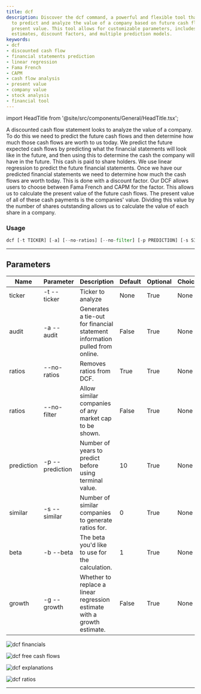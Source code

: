 ```yaml
---
title: dcf
description: Discover the dcf command, a powerful and flexible tool that allows users
  to predict and analyze the value of a company based on future cash flows and the
  present value. This tool allows for customizable parameters, includes linear regression
  estimates, discount factors, and multiple prediction models.
keywords:
- dcf
- discounted cash flow
- financial statements prediction
- linear regression
- Fama French
- CAPM
- cash flow analysis
- present value
- company value
- stock analysis
- financial tool
---
```


import HeadTitle from '@site/src/components/General/HeadTitle.tsx';

<HeadTitle title="stocks /fa/dcf - Reference | OpenBB Terminal Docs" />

A discounted cash flow statement looks to analyze the value of a company. To do this we need to predict the future cash flows and then determine how much those cash flows are worth to us today. We predict the future expected cash flows by predicting what the financial statements will look like in the future, and then using this to determine the cash the company will have in the future. This cash is paid to share holders. We use linear regression to predict the future financial statements. Once we have our predicted financial statements we need to determine how much the cash flows are worth today. This is done with a discount factor. Our DCF allows users to choose between Fama French and CAPM for the factor. This allows us to calculate the present value of the future cash flows. The present value of all of these cash payments is the companies' value. Dividing this value by the number of shares outstanding allows us to calculate the value of each share in a company.

### Usage

```python wordwrap
dcf [-t TICKER] [-a] [--no-ratios] [--no-filter] [-p PREDICTION] [-s SIMILAR] [-b BETA] [-g]
```

---

## Parameters

| Name | Parameter | Description | Default | Optional | Choices |
| ---- | --------- | ----------- | ------- | -------- | ------- |
| ticker | -t  --ticker | Ticker to analyze | None | True | None |
| audit | -a  --audit | Generates a tie-out for financial statement information pulled from online. | False | True | None |
| ratios | --no-ratios | Removes ratios from DCF. | True | True | None |
| ratios | --no-filter | Allow similar companies of any market cap to be shown. | False | True | None |
| prediction | -p  --prediction | Number of years to predict before using terminal value. | 10 | True | None |
| similar | -s  --similar | Number of similar companies to generate ratios for. | 0 | True | None |
| beta | -b  --beta | The beta you'd like to use for the calculation. | 1 | True | None |
| growth | -g  --growth | Whether to replace a linear regression estimate with a growth estimate. | False | True | None |

![dcf financials](https://user-images.githubusercontent.com/46355364/154241001-42be82e5-f001-4fd1-bcf4-cd55c7cef358.png)

![dcf free cash flows](https://user-images.githubusercontent.com/46355364/154241130-f52c580e-710d-4cac-a8f3-f9bfece7865a.png)

![dcf explanations](https://user-images.githubusercontent.com/46355364/154241408-5476f0ea-4789-4691-a063-6b43c382fce6.png)

![dcf ratios](https://user-images.githubusercontent.com/46355364/154241575-f931c05a-c765-4abd-9cc1-0a0795aeaec3.png)

---
